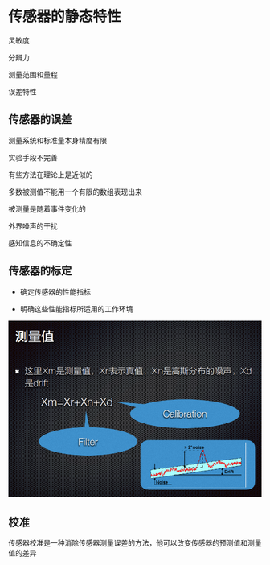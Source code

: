 # 传感器的静态特性

灵敏度

分辨力

测量范围和量程

误差特性

## 传感器的误差

测量系统和标准量本身精度有限

实验手段不完善

有些方法在理论上是近似的

多数被测值不能用一个有限的数组表现出来

被测量是随着事件变化的

外界噪声的干扰

感知信息的不确定性

## 传感器的标定

* 确定传感器的性能指标

* 明确这些性能指标所适用的工作环境

![](./img/2-1.png)

## 校准

传感器校准是一种消除传感器测量误差的方法，他可以改变传感器的预测值和测量值的差异

